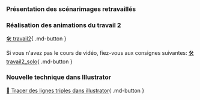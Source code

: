 ### Présentation des scénarimages retravaillés
### Réalisation des animations du travail 2
[🛠️ travail2](exercices_ae/travail2){ .md-button }   <br>   

Si vous n'avez pas le cours de vidéo, fiez-vous aux consignes suivantes: 
[🛠️ travail2_solo](exercices_ae/travail2_solo){ .md-button }   <br>   

### Nouvelle technique dans Illustrator
[📁 Tracer des lignes triples dans illustrator](https://cmontmorency365.sharepoint.com/:f:/s/TIM-582214-Animation2d77/Ej-s95wHs9pIkv-enj75opABQsRNMz9Normsa1H5xHDDqw?e=gh7sXb){ .md-button }   <br>   
